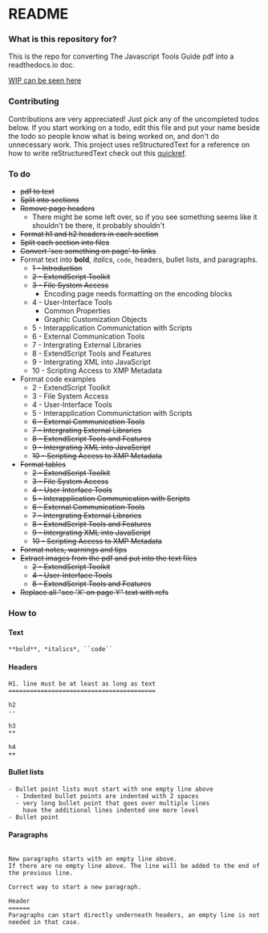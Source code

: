 # README #

### What is this repository for? ###

This is the repo for converting The Javascript Tools Guide pdf into a readthedocs.io doc.

[WIP can be seen here](http://javascript-tools-guide.readthedocs.io/en/latest/)

### Contributing ###

Contributions are very appreciated! Just pick any of the uncompleted todos below. If you start working on a todo, edit this file and put your name beside the todo so people know what is being worked on, and don't do unnecessary work.
This project uses reStructuredText for a reference on how to write reStructuredText check out this [quickref](http://docutils.sourceforge.net/docs/user/rst/quickref.html).

### To do ###

- ~~pdf to text~~
- ~~Split into sections~~
- ~~Remove page headers~~
    - There might be some left over, so if you see something seems like it shouldn't be there, it probably shouldn't
- ~~Format h1 and h2 headers in each section~~
- ~~Split each section into files~~
- ~~Convert 'see something on page' to links~~
- Format text into **bold**, *italics*, `code`, headers, bullet lists, and paragraphs.
    - ~~1 - Introduction~~
    - ~~2 - ExtendScript Toolkit~~
    - ~~3 - File System Access~~
        - Encoding page needs formatting on the encoding blocks
    - 4 - User-Interface Tools
        - Common Properties
        - Graphic Customization Objects
    - 5 - Interapplication Communictation with Scripts
    - 6 - External Communication Tools
    - 7 - Intergrating External Libraries
    - 8 - ExtendScript Tools and Features
    - 9 - Intergrating XML into JavaScript
    - 10 - Scripting Access to XMP Metadata
- Format code examples
    - 2 - ExtendScript Toolkit
    - 3 - File System Access
    - 4 - User-Interface Tools
    - 5 - Interapplication Communictation with Scripts
    - ~~6 - External Communication Tools~~
    - ~~7 - Intergrating External Libraries~~
    - ~~8 - ExtendScript Tools and Features~~
    - ~~9 - Intergrating XML into JavaScript~~
    - ~~10 - Scripting Access to XMP Metadata~~
- ~~Format tables~~
    - ~~2 - ExtendScript Toolkit~~
    - ~~3 - File System Access~~
    - ~~4 - User-Interface Tools~~
    - ~~5 - Interapplication Communication with Scripts~~
    - ~~6 - External Communication Tools~~
    - ~~7 - Intergrating External Libraries~~
    - ~~8 - ExtendScript Tools and Features~~
    - ~~9 - Intergrating XML into JavaScript~~
    - ~~10 - Scripting Access to XMP Metadata~~
- ~~Format notes, warnings and tips~~
- ~~Extract images from the pdf and put into the text files~~
    - ~~2 - ExtendScript Toolkit~~
    - ~~4 - User-Interface Tools~~
    - ~~8 - ExtendScript Tools and Features~~
- ~~Replace all "see 'X' on page Y" text with refs~~

### How to ###

#### Text

```
**bold**, *italics*, ``code``
```

#### Headers

```
H1. line must be at least as long as text
=========================================

h2
--

h3
**

h4
++
```

#### Bullet lists

```
- Bullet point lists must start with one empty line above
  - Indented bullet points are indented with 2 spaces
  - very long bullet point that goes over multiple lines
    have the additional lines indented one more level
- Bullet point
```

#### Paragraphs

```

New paragraphs starts with an empty line above.
If there are no empty line above. The line will be added to the end of the previous line.

Correct way to start a new paragraph.

Header
======
Paragraphs can start directly underneath headers, an empty line is not needed in that case.
```
